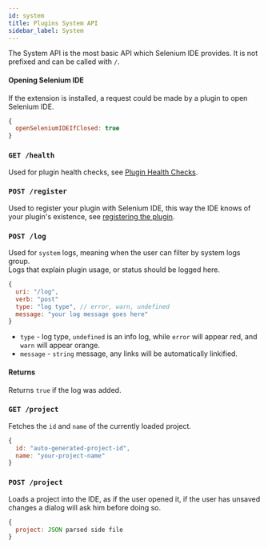```yaml
---
id: system
title: Plugins System API
sidebar_label: System
---
```


The System API is the most basic API which Selenium IDE provides. It is not prefixed and can be called with `/`. 

#### Opening Selenium IDE
If the extension is installed, a request could be made by a plugin to open Selenium IDE.

```js
{
  openSeleniumIDEIfClosed: true
}
```

### `GET /health`

Used for plugin health checks, see [Plugin Health Checks](../../plugins/health-checks).

### `POST /register`

Used to register your plugin with Selenium IDE, this way the IDE knows of your plugin's existence, see [registering the plugin](../../plugins/plugins-getting-started#registering-the-plugin).

### `POST /log`

Used for `system` logs, meaning when the user can filter by system logs group.  
Logs that explain plugin usage, or status should be logged here.  

```js
{
  uri: "/log",
  verb: "post"
  type: "log type", // error, warn, undefined
  message: "your log message goes here"
}
```
- `type` - log type, `undefined` is an info log, while `error` will appear red, and `warn` will appear orange.
- `message` - `string` message, any links will be automatically linkified.

#### Returns
Returns `true` if the log was added.

### `GET /project`

Fetches the `id` and `name` of the currently loaded project.

```js
{
  id: "auto-generated-project-id",
  name: "your-project-name"
}
```

### `POST /project`

Loads a project into the IDE, as if the user opened it, if the user has unsaved changes a dialog will ask him before doing so.

```js
{
  project: JSON parsed side file
}
```

